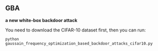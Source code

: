 ## GBA
**a new white-box backdoor attack**

You need to download the CIFAR-10 dataset first, then you can run:

```
python gaussain_frequency_optimization_based_backdoor_attacks_cifar10.py

